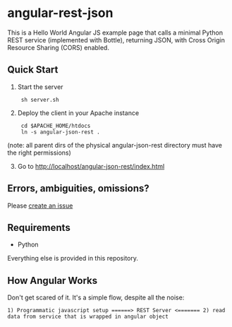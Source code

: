angular-rest-json
=================

This is a Hello World Angular JS example page that calls a minimal Python REST service (implemented with Bottle), returning JSON, with Cross Origin Resource Sharing (CORS) enabled.

Quick Start
-----------

1. Start the server

        sh server.sh

2. Deploy the client in your Apache instance

        cd $APACHE_HOME/htdocs
        ln -s angular-json-rest .
(note: all parent dirs of the physical angular-json-rest directory must have the right permissions)
        
3. Go to [http://localhost/angular-json-rest/index.html](http://localhost/angular-json-rest/index.html)

Errors, ambiguities, omissions?
-------------------------------

Please [create an issue](https://github.com/sarnobat/angular-rest-json/issues/new)

Requirements
------------
* Python

Everything else is provided in this repository.

How Angular Works
-----------------

Don't get scared of it. It's a simple flow, despite all the noise:

```
1) Programmatic javascript setup ======> REST Server <======= 2) read data from service that is wrapped in angular object
```
